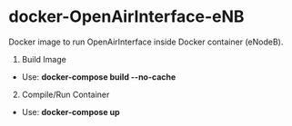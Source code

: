 # docker-OpenAirInterface-eNB

Docker image to run OpenAirInterface inside Docker container (eNodeB).

1. Build Image

* Use: **docker-compose build --no-cache**

2. Compile/Run Container

* Use: **docker-compose up**
